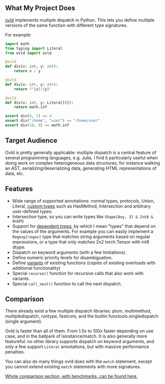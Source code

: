 ## What My Project Does

[ovld](https://github.com/breuleux/ovld) implements multiple dispatch in Python. This lets you define multiple versions of the same function with different type signatures.

For example:

```python
import math
from typing import Literal
from ovld import ovld

@ovld
def div(x: int, y: int):
    return x / y

@ovld
def div(x: str, y: str):
    return f"{x}/{y}"

@ovld
def div(x: int, y: Literal[0]):
    return math.inf

assert div(8, 2) == 4
assert div("/home", "user") == "/home/user"
assert div(10, 0) == math.inf
```


## Target Audience

Ovld is pretty generally applicable: multiple dispatch is a central feature of several programming languages, e.g. Julia. I find it particularly useful when doing work on complex heterogeneous data structures, for instance walking an AST, serializing/deserializing data, generating HTML representations of data, etc.


## Features

* Wide range of supported annotations: normal types, protocols, Union, Literal, [custom types](https://ovld.readthedocs.io/en/latest/types/#defining-new-types) such as HasMethod, Intersection and arbitrary user-defined types.
* Intersection type, so you can write types like `Shape[Any, 3] & Int8 & OnGPU`
* Support for [dependent types](https://ovld.readthedocs.io/en/latest/dependent/), by which I mean "types" that depend on the values of the arguments. For example you can easily implement a `Regexp[regex]` type that matches string arguments based on regular expressions, or a type that only matches 2x2 torch.Tensor with int8 dtype.
* Dispatch on keyword arguments (with a few limitations).
* Define numeric priority levels for disambiguation.
* Define [variants](https://ovld.readthedocs.io/en/latest/usage/#variants) of existing functions (copies of existing overloads with additional functionality)
* Special `recurse()` function for recursive calls that also work with variants.
* Special `call_next()` function to call the next dispatch.


## Comparison

There already exist a few multiple dispatch libraries: plum, multimethod, multipledispatch, runtype, fastcore, and the builtin functools.singledispatch (single argument).

Ovld is faster than all of them. From 1.5x to 100x faster depending on use case, and in the ballpark of isinstance/match. It is also generally more featureful: no other library supports dispatch on keyword arguments, and only a few support `Literal` annotations, but with massive performance penalties.

You can also do many things ovld does with the `match` statement, except you cannot extend existing `match` statements with more signatures.

[Whole comparison section, with benchmarks, can be found here.](https://ovld.readthedocs.io/en/latest/compare/)
